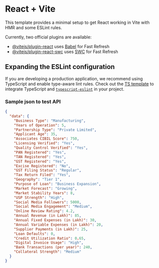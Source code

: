 # React + Vite

This template provides a minimal setup to get React working in Vite with HMR and some ESLint rules.

Currently, two official plugins are available:

- [@vitejs/plugin-react](https://github.com/vitejs/vite-plugin-react/blob/main/packages/plugin-react/README.md) uses [Babel](https://babeljs.io/) for Fast Refresh
- [@vitejs/plugin-react-swc](https://github.com/vitejs/vite-plugin-react-swc) uses [SWC](https://swc.rs/) for Fast Refresh

## Expanding the ESLint configuration

If you are developing a production application, we recommend using TypeScript and enable type-aware lint rules. Check out the [TS template](https://github.com/vitejs/vite/tree/main/packages/create-vite/template-react-ts) to integrate TypeScript and [`typescript-eslint`](https://typescript-eslint.io) in your project.

### Sample json to test API

```json
{
  "data": {
    "Business Type": "Manufacturing",
    "Years of Operation": 5,
    "Partnership Type": "Private Limited",
    "Applicant Age": 35,
    "Associates CIBIL Score": 750,
    "Licensing Verified": "Yes",
    "Quality Control Verified": "Yes",
    "PAN Registered": "Yes",
    "TAN Registered": "Yes",
    "GST Registered": "Yes",
    "Excise Registered": "No",
    "GST Filing Status": "Regular",
    "Tax Return Filed": "Yes",
    "Geography": "Tier 1",
    "Purpose of Loan": "Business Expansion",
    "Market Forecast": "Growing",
    "Market Stability Years": 8,
    "USP Strength": "High",
    "Social Media Followers": 5000,
    "Social Media Engagement": "Medium",
    "Online Review Rating": 4.2,
    "Annual Revenue (in Lakh)": 85,
    "Annual Fixed Expenses (in Lakh)": 30,
    "Annual Variable Expenses (in Lakh)": 20,
    "Supplier Payments (in Lakh)": 25,
    "Loan Defaults": 0,
    "Credit Utilization Ratio": 0.65,
    "Digital Invoice Usage": "High",
    "Bank Transactions (per year)": 240,
    "Collateral Strength": "Medium"
  }
}
```
